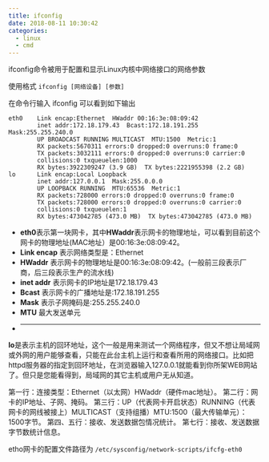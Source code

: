```yaml
---
title: ifconfig
date: 2018-08-11 10:30:42
categories:
  - linux
  - cmd
---
```


ifconfig命令被用于配置和显示Linux内核中网络接口的网络参数

使用格式 `ifconfig [网络设备] [参数]`

在命令行输入 ifconfig 可以看到如下输出

    eth0    Link encap:Ethernet  HWaddr 00:16:3e:08:09:42
            inet addr:172.18.179.43  Bcast:172.18.191.255  Mask:255.255.240.0
            UP BROADCAST RUNNING MULTICAST  MTU:1500  Metric:1
            RX packets:5670311 errors:0 dropped:0 overruns:0 frame:0
            TX packets:3032111 errors:0 dropped:0 overruns:0 carrier:0
            collisions:0 txqueuelen:1000
            RX bytes:3922309247 (3.9 GB)  TX bytes:2221955398 (2.2 GB)
    lo      Link encap:Local Loopback
            inet addr:127.0.0.1  Mask:255.0.0.0
            UP LOOPBACK RUNNING  MTU:65536  Metric:1
            RX packets:728000 errors:0 dropped:0 overruns:0 frame:0
            TX packets:728000 errors:0 dropped:0 overruns:0 carrier:0
            collisions:0 txqueuelen:1
            RX bytes:473042785 (473.0 MB)  TX bytes:473042785 (473.0 MB)

- **eth0**表示第一块网卡，其中**HWaddr**表示网卡的物理地址，可以看到目前这个网卡的物理地址(MAC地址）是00:16:3e:08:09:42。
- **Link encap** 表示网络类型是：Ethernet
- **HWaddr** 表示网卡的物理地址是00:16:3e:08:09:42。(一般前三段表示厂商，后三段表示生产的流水线)
- **inet addr** 表示网卡的IP地址是172.18.179.43
- **Bcast** 表示网卡的广播地址是:172.18.191.255
- **Mask** 表示子网掩码是:255.255.240.0
- **MTU** 最大发送单元
- ****

**lo**是表示主机的回环地址，这个一般是用来测试一个网络程序，但又不想让局域网或外网的用户能够查看，只能在此台主机上运行和查看所用的网络接口。比如把 httpd服务器的指定到回环地址，在浏览器输入127.0.0.1就能看到你所架WEB网站了。但只是您能看得到，局域网的其它主机或用户无从知道。

第一行：连接类型：Ethernet（以太网）HWaddr（硬件mac地址）。
第二行：网卡的IP地址、子网、掩码。
第三行：UP（代表网卡开启状态）RUNNING（代表网卡的网线被接上）MULTICAST（支持组播）MTU:1500（最大传输单元）：1500字节。
第四、五行：接收、发送数据包情况统计。
第七行：接收、发送数据字节数统计信息。

etho网卡的配置文件路径为 `/etc/sysconfig/network-scripts/ifcfg-eth0`